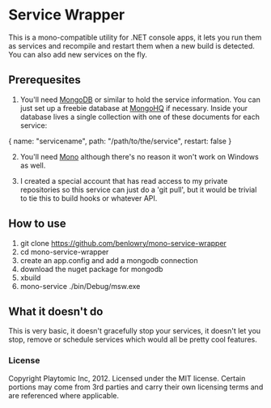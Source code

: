 # Service Wrapper

This is a mono-compatible utility for .NET console apps, it lets you run them as services and recompile and restart them when a new build is detected.  You can also add new services on the fly.

##  Prerequesites

1.  You'll need [MongoDB](http://mongodb.org) or similar to hold the service information.  You can just set up a freebie database at [MongoHQ](http://mongohq.com) if necessary.  Inside your database lives a single collection with one of these documents for each service:

{
    name: "servicename",
    path: "/path/to/the/service",
	restart: false
}

2.  You'll need [Mono](http://mono-project.org) although there's no reason it won't work on Windows as well.

3.  I created a special account that has read access to my private repositories so this service can just do a 'git pull', but it would be trivial to tie this to build hooks or whatever API.

## How to use

1.  git clone https://github.com/benlowry/mono-service-wrapper
2.  cd mono-service-wrapper
3.  create an app.config and add a mongodb connection
4.  download the nuget package for mongodb
5.  xbuild
6.  mono-service ./bin/Debug/msw.exe

## What it doesn't do

This is very basic, it doesn't gracefully stop your services, it doesn't let you stop, remove or schedule services which would all be pretty cool features.

### License

Copyright Playtomic Inc, 2012.  Licensed under the MIT license.  Certain portions may come from 3rd parties and carry their own licensing terms and are referenced where applicable.